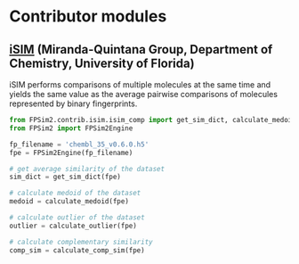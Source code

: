 # Contributor modules

## [iSIM](https://pubs.rsc.org/en/content/articlehtml/2024/dd/d4dd00041b) (Miranda-Quintana Group, Department of Chemistry, University of Florida)

iSIM performs comparisons of multiple molecules at the same time and yields the same value as the average pairwise comparisons of molecules represented by binary fingerprints.

```python
from FPSim2.contrib.isim.isim_comp import get_sim_dict, calculate_medoid, calculate_outlier, calculate_comp_sim
from FPSim2 import FPSim2Engine

fp_filename = 'chembl_35_v0.6.0.h5'
fpe = FPSim2Engine(fp_filename)

# get average similarity of the dataset
sim_dict = get_sim_dict(fpe)

# calculate medoid of the dataset
medoid = calculate_medoid(fpe)

# calculate outlier of the dataset
outlier = calculate_outlier(fpe)

# calculate complementary similarity
comp_sim = calculate_comp_sim(fpe)
```
